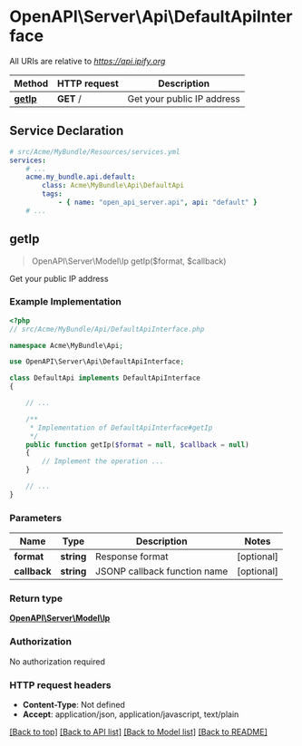 # OpenAPI\Server\Api\DefaultApiInterface

All URIs are relative to *https://api.ipify.org*

Method | HTTP request | Description
------------- | ------------- | -------------
[**getIp**](DefaultApiInterface.md#getIp) | **GET** / | Get your public IP address


## Service Declaration
```yaml
# src/Acme/MyBundle/Resources/services.yml
services:
    # ...
    acme.my_bundle.api.default:
        class: Acme\MyBundle\Api\DefaultApi
        tags:
            - { name: "open_api_server.api", api: "default" }
    # ...
```

## **getIp**
> OpenAPI\Server\Model\Ip getIp($format, $callback)

Get your public IP address

### Example Implementation
```php
<?php
// src/Acme/MyBundle/Api/DefaultApiInterface.php

namespace Acme\MyBundle\Api;

use OpenAPI\Server\Api\DefaultApiInterface;

class DefaultApi implements DefaultApiInterface
{

    // ...

    /**
     * Implementation of DefaultApiInterface#getIp
     */
    public function getIp($format = null, $callback = null)
    {
        // Implement the operation ...
    }

    // ...
}
```

### Parameters

Name | Type | Description  | Notes
------------- | ------------- | ------------- | -------------
 **format** | **string**| Response format | [optional]
 **callback** | **string**| JSONP callback function name | [optional]

### Return type

[**OpenAPI\Server\Model\Ip**](../Model/Ip.md)

### Authorization

No authorization required

### HTTP request headers

 - **Content-Type**: Not defined
 - **Accept**: application/json, application/javascript, text/plain

[[Back to top]](#) [[Back to API list]](../../README.md#documentation-for-api-endpoints) [[Back to Model list]](../../README.md#documentation-for-models) [[Back to README]](../../README.md)

